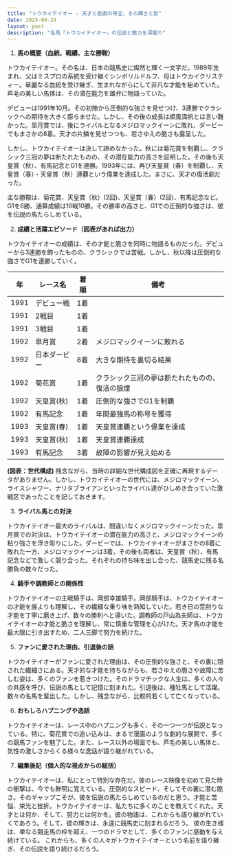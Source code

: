 ```yaml
---
title: "トウカイテイオー - 天才と悲劇の帝王、その輝きと影"
date: 2025-04-24
layout: post
description: "名馬『トウカイテイオー』の伝説と魅力を深堀り"
---
```


1. **馬の概要（血統、戦績、主な勝鞍）**

トウカイテイオー。その名は、日本の競馬史に燦然と輝く一文字だ。1989年生まれ、父はミスプロの系統を受け継ぐシンボリルドルフ、母はトウカイクリスティー。華麗なる血統を受け継ぎ、生まれながらにして非凡な才能を秘めていた。芦毛の美しい馬体は、その潜在能力を雄弁に物語っていた。

デビューは1991年10月。その初陣から圧倒的な強さを見せつけ、3連勝でクラシックへの期待を大きく膨らませた。しかし、その後の成長は順風満帆とは言い難かった。皐月賞では、後にライバルとなるメジロマックイーンに敗れ、ダービーでもまさかの8着。天才の片鱗を見せつつも、若さゆえの脆さも露呈した。

しかし、トウカイテイオーは決して諦めなかった。秋には菊花賞を制覇し、クラシック三冠の夢は断たれたものの、その潜在能力の高さを証明した。その後も天皇賞（秋）、有馬記念とG1を連勝。1993年には、再び天皇賞（春）を制覇し、天皇賞（春）・天皇賞（秋）連覇という偉業を達成した。まさに、天才の復活劇だった。

主な勝鞍は、菊花賞、天皇賞（秋）(2回)、天皇賞（春）(2回)、有馬記念など。G1を6勝、通算成績は16戦10勝。その勝率の高さと、G1での圧倒的な強さは、彼を伝説の馬たらしめている。


2. **成績と活躍エピソード（図表があれば出力）**

トウカイテイオーの成績は、その才能と脆さを同時に物語るものだった。デビューから3連勝を飾ったものの、クラシックでは苦戦。しかし、秋以降は圧倒的な強さでG1を連勝していく。

| 年 | レース名        | 着順 | 備考                                  |
|---|-----------------|-----|---------------------------------------|
| 1991 | デビュー戦       | 1着 |                                       |
| 1991 | 2戦目           | 1着 |                                       |
| 1991 | 3戦目           | 1着 |                                       |
| 1992 | 皐月賞         | 2着 | メジロマックイーンに敗れる             |
| 1992 | 日本ダービー     | 8着 | 大きな期待を裏切る結果               |
| 1992 | 菊花賞         | 1着 | クラシック三冠の夢は断たれたものの、復活の狼煙 |
| 1992 | 天皇賞(秋)     | 1着 | 圧倒的な強さでG1を制覇               |
| 1992 | 有馬記念       | 1着 | 年間最強馬の称号を獲得               |
| 1993 | 天皇賞(春)     | 1着 | 天皇賞連覇という偉業を達成           |
| 1993 | 天皇賞(秋)     | 1着 | 天皇賞連覇達成                         |
| 1993 | 有馬記念       | 3着 | 故障の影響が見え始める               |


**(図表：世代構成)**  残念ながら、当時の詳細な世代構成図を正確に再現するデータがありません。しかし、トウカイテイオーの世代には、メジロマックイーン、ライスシャワー、ナリタブライアンといったライバル達がひしめき合っていた激戦区であったことを記しておきます。


3. **ライバル馬との対決**

トウカイテイオー最大のライバルは、間違いなくメジロマックイーンだった。皐月賞での対決は、トウカイテイオーの潜在能力の高さと、メジロマックイーンの粘り強さを浮き彫りにした。ダービーでは、トウカイテイオーがまさかの8着に敗れた一方、メジロマックイーンは3着。その後も両者は、天皇賞（秋）、有馬記念などで激しく競り合った。それぞれの持ち味を出し合った、競馬史に残る名勝負の数々だった。


4. **騎手や調教師との関係性**

トウカイテイオーの主戦騎手は、岡部幸雄騎手。岡部騎手は、トウカイテイオーの才能を誰よりも理解し、その繊細な乗り味を熟知していた。若き日の荒削りな才能を丁寧に磨き上げ、数々の勝利へと導いた。調教師の戸山為夫師は、トウカイテイオーの才能と脆さを理解し、常に慎重な管理を心がけた。天才馬の才能を最大限に引き出すため、二人三脚で努力を続けた。


5. **ファンに愛された理由、引退後の話**

トウカイテイオーがファンに愛された理由は、その圧倒的な強さと、その裏に隠された繊細さにある。天才的な才能を持ちながらも、若さゆえの脆さや故障に苦しむ姿は、多くのファンを惹きつけた。そのドラマチックな人生は、多くの人々の共感を呼び、伝説の馬として記憶に刻まれた。引退後は、種牡馬として活躍。数々の名馬を輩出した。しかし、残念ながら、比較的若くして亡くなっている。


6. **おもしろハプニングや逸話**

トウカイテイオーは、レース中のハプニングも多く、その一つ一つが伝説となっている。特に、菊花賞での追い込みは、まるで漫画のような劇的な展開で、多くの競馬ファンを魅了した。また、レース以外の場面でも、芦毛の美しい馬体と、気性の激しさからくる様々な逸話が語り継がれている。


7. **編集後記（個人的な視点からの総括）**

トウカイテイオーは、私にとって特別な存在だ。彼のレース映像を初めて見た時の衝撃は、今でも鮮明に覚えている。圧倒的なスピード、そしてその裏に潜む脆さ。そのギャップこそが、彼を伝説の馬たらしめているのだと思う。才能と苦悩、栄光と挫折。トウカイテイオーは、私たちに多くのことを教えてくれた。天才とは何か、そして、努力とは何かを。彼の物語は、これからも語り継がれていくであろう。そして、彼の輝きは、永遠に競馬史に刻まれるだろう。  彼の生き様は、単なる競走馬の枠を超え、一つのドラマとして、多くのファンに感動を与え続けている。  これからも、多くの人々がトウカイテイオーという名前を語り継ぎ、その伝説を語り続けるだろう。
